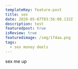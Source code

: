 ```yaml
---
templateKey: feature-post
title: sex
date: 2020-05-07T03:56:08.132Z
description: test
featuredpost: true
isReview: true
featuredimage: /img/1f4aa.png
tags:
  - sex money deels
---
```

sex me up